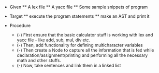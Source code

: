 * Given
** A lex file
** A yacc file
** Some sample snippets of program

* Target 
** execute the program statements
** make an AST and print it

* Procedure
  - (-) First ensure that the basic calculator stuff is working with lex and yacc file - like add, sub, mul, div etc. 
  - (-) Then, add functionality for defining multicharacter variables
  - (-) Then create a Node to capture all the information that is fed while declaration/assignment/printing and 
        performing all the necessary math and other stuffs. 
  - (-) Now, take sentences and link them in a linked list
